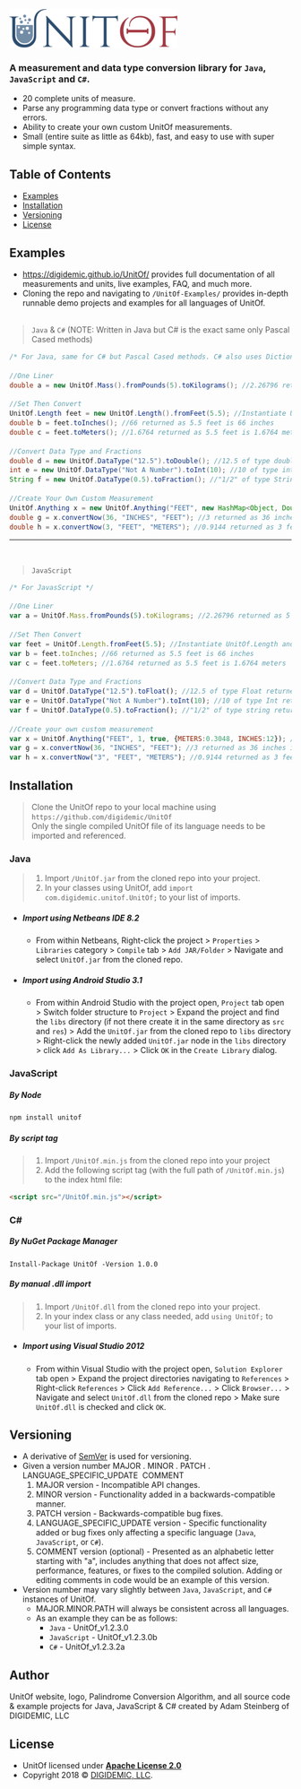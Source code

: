 ![UnitOf](docs/assets/img/Logo.png)

### A measurement and data type conversion library for `Java`, `JavaScript` and `C#`.
- 20 complete units of measure.
- Parse any programming data type or convert fractions without any errors.
- Ability to create your own custom UnitOf measurements.
- Small (entire suite as little as 64kb), fast, and easy to use with super simple syntax.

## Table of Contents
- [Examples](#examples)
- [Installation](#installation)
- [Versioning](#versioning)
- [License](#license)

## Examples
- https://digidemic.github.io/UnitOf/ provides full documentation of all measurements and units, live examples, FAQ, and much more.
- Cloning the repo and navigating to `/UnitOf-Examples/` provides in-depth runnable demo projects and examples for all languages of UnitOf.
<br><br>
>`Java` & `C#` (NOTE: Written in Java but C# is the exact same only Pascal Cased methods)
```java
/* For Java, same for C# but Pascal Cased methods. C# also uses Dictionary instead of HashMap for UnitOf.Anything parameter */

//One Liner
double a = new UnitOf.Mass().fromPounds(5).toKilograms(); //2.26796 returned as 5 pounds is 2.26796 kilograms

//Set Then Convert
UnitOf.Length feet = new UnitOf.Length().fromFeet(5.5); //Instantiate UnitOf.Length and set "feet" as 5.5
double b = feet.toInches(); //66 returned as 5.5 feet is 66 inches
double c = feet.toMeters(); //1.6764 returned as 5.5 feet is 1.6764 meters

//Convert Data Type and Fractions
double d = new UnitOf.DataType("12.5").toDouble(); //12.5 of type double returned. 0.0 would be returned if conversion failed
int e = new UnitOf.DataType("Not A Number").toInt(10); //10 of type int returned since conversion fails
String f = new UnitOf.DataType(0.5).toFraction(); //"1/2" of type String returned. Empty string would be returned if failed

//Create Your Own Custom Measurement
UnitOf.Anything x = new UnitOf.Anything("FEET", new HashMap<Object, Double>() {{ put("METERS", 0.3048); put("INCHES", 12.0); }});
double g = x.convertNow(36, "INCHES", "FEET"); //3 returned as 36 inches is 3 feet
double h = x.convertNow(3, "FEET", "METERS"); //0.9144 returned as 3 feet is 0.9144 meters
```

---

<br>

>`JavaScript`
```js
/* For JavasScript */

//One Liner
var a = UnitOf.Mass.fromPounds(5).toKilograms; //2.26796 returned as 5 pounds is 2.26796 kilograms

//Set Then Convert
var feet = UnitOf.Length.fromFeet(5.5); //Instantiate UnitOf.Length and set "feet" as 5.5
var b = feet.toInches; //66 returned as 5.5 feet is 66 inches
var c = feet.toMeters; //1.6764 returned as 5.5 feet is 1.6764 meters

//Convert Data Type and Fractions
var d = UnitOf.DataType("12.5").toFloat(); //12.5 of type Float returned. 0 would be returned if conversion failed
var e = UnitOf.DataType("Not A Number").toInt(10); //10 of type Int returned since conversion fails
var f = UnitOf.DataType(0.5).toFraction(); //"1/2" of type string returned. Empty string would be returned if failed

//Create your own custom measurement
var x = UnitOf.Anything("FEET", 1, true, {METERS:0.3048, INCHES:12}); //Custom measurement w/ 3 units
var g = x.convertNow(36, "INCHES", "FEET"); //3 returned as 36 inches is 3 feet
var h = x.convertNow("3", "FEET", "METERS"); //0.9144 returned as 3 feet is 0.9144 meters
```

## Installation
>Clone the UnitOf repo to your local machine using `https://github.com/digidemic/UnitOf`<br>Only the single compiled UnitOf file of its language needs to be imported and referenced.


### Java
>1) Import `/UnitOf.jar` from the cloned repo into your project.
>2) In your classes using UnitOf, add `import com.digidemic.unitof.UnitOf;` to your list of imports.
- ##### Import using  Netbeans IDE 8.2
    - From within Netbeans, Right-click the project > `Properties` > `Libraries` category > `Compile` tab > `Add JAR/Folder` > Navigate and select `UnitOf.jar` from the cloned repo.
- ##### Import using Android Studio 3.1
    - From within Android Studio with the project open, `Project` tab open > Switch folder structure to `Project` > Expand the project and find the `libs` directory (if not there create it in the same directory as `src` and `res`) > Add the `UnitOf.jar` from the cloned repo to `libs` directory > Right-click the newly added `UnitOf.jar` node in the `libs` directory > click `Add As Library...` > Click `OK` in the `Create Library` dialog.

### JavaScript
##### By Node
```bash
npm install unitof
```

##### By script tag
>1) Import `/UnitOf.min.js` from the cloned repo into your project
>2) Add the following script tag (with the full path of `/UnitOf.min.js`) to the index html file:
```html
<script src="/UnitOf.min.js"></script>
```

### C#
##### By NuGet Package Manager
```
Install-Package UnitOf -Version 1.0.0
```

##### By manual .dll import
>1) Import `/UnitOf.dll` from the cloned repo into your project.
>2) In your index class or any class needed, add `using UnitOf;` to your list of imports.
- ##### Import using Visual Studio 2012
    - From within Visual Studio with the project open, `Solution Explorer` tab open > Expand the project directories navigating to `References` > Right-click `References` > Click `Add Reference...` > Click `Browser...` > Navigate and select `UnitOf.dll` from the cloned repo > Make sure `UnitOf.dll` is checked and click `OK`.

## Versioning
- A derivative of [SemVer](http://semver.org/) is used for versioning.
- Given a version number MAJOR . MINOR . PATCH . LANGUAGE_SPECIFIC_UPDATE&nbsp;&nbsp;COMMENT
    1) MAJOR version - Incompatible API changes.
    2) MINOR version - Functionality added in a backwards-compatible manner.
    3) PATCH version - Backwards-compatible bug fixes.
    4) LANGUAGE_SPECIFIC_UPDATE version - Specific functionality added or bug fixes only affecting a specific language (`Java`, `JavaScript`, or `C#`).
    5) COMMENT version (optional) - Presented as an alphabetic letter starting with "a", includes anything that does not affect size, performance, features, or fixes to the compiled solution. Adding or editing comments in code would be an example of this version.
- Version number may vary slightly between `Java`, `JavaScript`, and `C#` instances of UnitOf.
    - MAJOR.MINOR.PATH will always be consistent across all languages.
    - As an example they can be as follows:
        - `Java` - UnitOf_v1.2.3.0
        - `JavaScript` - UnitOf_v1.2.3.0b
        - `C#` - UnitOf_v1.2.3.2a

## Author
UnitOf website, logo, Palindrome Conversion Algorithm, and all source code & example projects for Java, JavaScript & C# created by Adam Steinberg of DIGIDEMIC, LLC

## License
- UnitOf licensed under **[Apache License 2.0](http://www.apache.org/licenses/LICENSE-2.0)**
- Copyright 2018 © <a href="https://digidemic.io/">DIGIDEMIC, LLC</a>.
